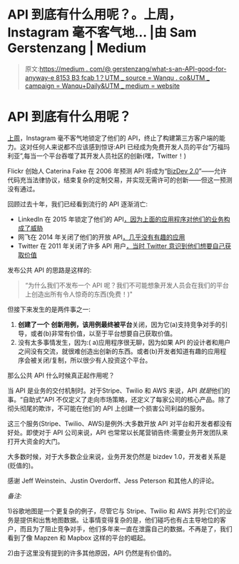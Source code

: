 # API 到底有什么用呢？。上周，Instagram 毫不客气地… |由 Sam Gerstenzang | Medium

> 原文:[https://medium . com/@ gerstenzang/what-s-an-API-good-for-anyway-e 8153 B3 fcab 1？UTM _ source = Wanqu . co&UTM _ campaign = Wanqu+Daily&UTM _ medium = website](https://medium.com/@gerstenzang/what-s-an-api-good-for-anyway-e8153b3fcab1?utm_source=wanqu.co&utm_campaign=Wanqu+Daily&utm_medium=website)

# API 到底有什么用呢？

[上周](http://developers.instagram.com/post/133424514006/instagram-platform-update)，Instagram 毫不客气地锁定了他们的 API，终止了构建第三方客户端的能力。这对任何人来说都不应该感到惊讶:API 已经成为免费开发人员的平台“万福玛利亚”,每当一个平台吞噬了其开发人员社区的创新(嘿，Twitter！)

Flickr 创始人 Caterina Fake 在 2006 年预测 API 将成为“[BizDev 2.0](https://web.archive.org/web/20100626214807/http://www.caterina.net/archive/000996.html)”——允许代码充当法律协议，结束复杂的定制交易，并实现无需许可的创新——但这一预测没有通过。

回顾过去十年，我们已经看到流行的 API 逐渐消亡:

*   LinkedIn 在 2015 年锁定了他们的 API[，因为上面的应用程序对他们的业务构成了威胁](http://thenextweb.com/dd/2015/02/12/linkedin-takes-aim-developers-plans-lock-apis/)
*   网飞在 2014 年关闭了他们的开放 API[，几乎没有有趣的应用](http://techcrunch.com/2014/11/16/netflix-api/)
*   Twitter 在 2011 年关闭了许多 API 用户[，当时 Twitter 意识到他们想要自己获取价值](http://mashable.com/2011/03/11/twitter-api-clients/#5_vgVadGhSqS)

发布公共 API 的思路是这样的:

> “为什么我们不发布一个 API 呢？我们不可能想象开发人员会在我们的平台上创造出所有令人惊奇的东西(免费！)"

但接下来发生的是两件事之一:

1.  **创建了一个** **创新用例，该用例最终被平台**关闭，因为它(a)支持竞争对手的引导，或者(b)非常有价值，以至于平台想要自己获取价值。
2.  没有太多事情发生，因为:( a)应用程序很无聊，因为如果 API 的设计者和用户之间没有交流，就很难创造出创新的东西。或者(b)开发者知道有趣的应用程序会被关闭/复制，所以很少有人投资这个平台。

那么公共 API 什么时候真正起作用呢？

当 API 是业务的交付机制时。对于Stripe、Twilio 和 AWS 来说，API *就是*他们的事。“自助式”API 不仅定义了走向市场策略，还定义了每家公司的核心产品。除了彻头彻尾的欺诈，不可能在他们的 API 上创建一个损害公司利益的服务。

这三个服务(Stripe、Twilio、AWS)是例外:大多数开放 API 对平台和开发者都没有好处。即使对于 API 公司来说，API 也常常以长尾营销告终:需要业务开发团队来打开大资金的大门。

大多数时候，对于大多数企业来说，业务开发仍然是 bizdev 1.0，开发者关系是(贬值的)。

感谢 Jeff Weinstein、Justin Overdorff、Jess Peterson 和其他人的评论。

*备注:*

1)谷歌地图是一个更复杂的例子，尽管它与 Stripe、Twilio 和 AWS 并列:它们的业务是提供和出售地图数据。让事情变得复杂的是，他们碰巧也有占主导地位的客户，而且为了阻止竞争对手，他们多年来一直在泄露自己的数据。不再是了，我们看到了像 Mapzen 和 Mapbox 这样的平台的崛起。

2)由于这里没有提到的许多其他原因，API 仍然是有价值的。